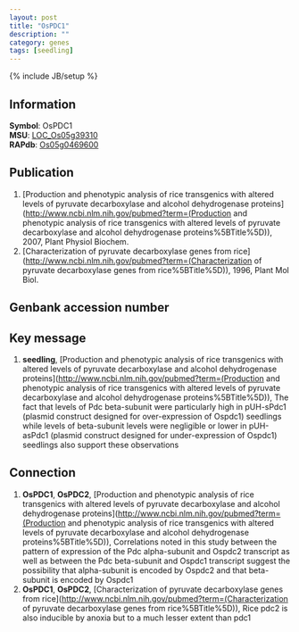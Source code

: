 ```yaml
---
layout: post
title: "OsPDC1"
description: ""
category: genes
tags: [seedling]
---
```

{% include JB/setup %}

## Information
__Symbol__: OsPDC1  
__MSU__: [LOC_Os05g39310](http://rice.plantbiology.msu.edu/cgi-bin/ORF_infopage.cgi?orf=LOC_Os05g39310)  
__RAPdb__: [Os05g0469600](http://rapdb.dna.affrc.go.jp/viewer/gbrowse_details/irgsp1?name=Os05g0469600)  

## Publication
1. [Production and phenotypic analysis of rice transgenics with altered levels of pyruvate decarboxylase and alcohol dehydrogenase proteins](http://www.ncbi.nlm.nih.gov/pubmed?term=(Production and phenotypic analysis of rice transgenics with altered levels of pyruvate decarboxylase and alcohol dehydrogenase proteins%5BTitle%5D)), 2007, Plant Physiol Biochem.
2. [Characterization of pyruvate decarboxylase genes from rice](http://www.ncbi.nlm.nih.gov/pubmed?term=(Characterization of pyruvate decarboxylase genes from rice%5BTitle%5D)), 1996, Plant Mol Biol.

## Genbank accession number

## Key message
1. __seedling__, [Production and phenotypic analysis of rice transgenics with altered levels of pyruvate decarboxylase and alcohol dehydrogenase proteins](http://www.ncbi.nlm.nih.gov/pubmed?term=(Production and phenotypic analysis of rice transgenics with altered levels of pyruvate decarboxylase and alcohol dehydrogenase proteins%5BTitle%5D)),  The fact that levels of Pdc beta-subunit were particularly high in pUH-sPdc1 (plasmid construct designed for over-expression of Ospdc1) seedlings while levels of beta-subunit levels were negligible or lower in pUH-asPdc1 (plasmid construct designed for under-expression of Ospdc1) seedlings also support these observations

## Connection
1. __OsPDC1__, __OsPDC2__, [Production and phenotypic analysis of rice transgenics with altered levels of pyruvate decarboxylase and alcohol dehydrogenase proteins](http://www.ncbi.nlm.nih.gov/pubmed?term=(Production and phenotypic analysis of rice transgenics with altered levels of pyruvate decarboxylase and alcohol dehydrogenase proteins%5BTitle%5D)),  Correlations noted in this study between the pattern of expression of the Pdc alpha-subunit and Ospdc2 transcript as well as between the Pdc beta-subunit and Ospdc1 transcript suggest the possibility that alpha-subunit is encoded by Ospdc2 and that beta-subunit is encoded by Ospdc1
2. __OsPDC1__, __OsPDC2__, [Characterization of pyruvate decarboxylase genes from rice](http://www.ncbi.nlm.nih.gov/pubmed?term=(Characterization of pyruvate decarboxylase genes from rice%5BTitle%5D)),  Rice pdc2 is also inducible by anoxia but to a much lesser extent than pdc1


